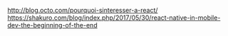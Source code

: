 http://blog.octo.com/pourquoi-sinteresser-a-react/
https://shakuro.com/blog/index.php/2017/05/30/react-native-in-mobile-dev-the-beginning-of-the-end